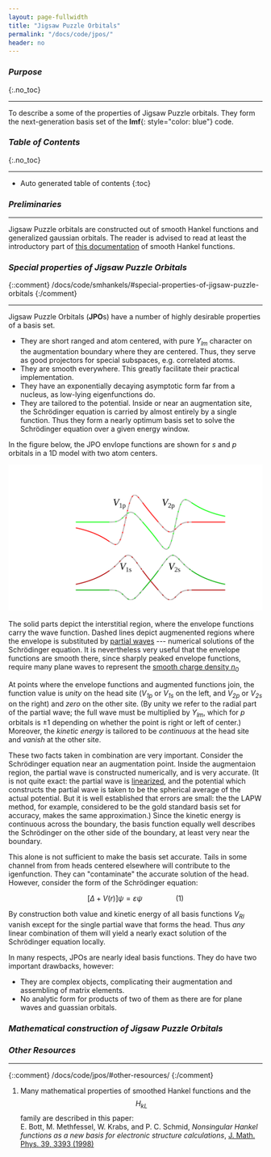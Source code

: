 ```yaml
---
layout: page-fullwidth
title: "Jigsaw Puzzle Orbitals"
permalink: "/docs/code/jpos/"
header: no
---
```


### _Purpose_
{:.no_toc}
_____________________________________________________________

To describe a some of the properties of Jigsaw Puzzle orbitals.
They form the next-generation basis set of the **lmf**{: style="color: blue"} code.

### _Table of Contents_
{:.no_toc}
_____________________________________________________________
*  Auto generated table of contents
{:toc}

### _Preliminaries_
_____________________________________________________________

Jigsaw Puzzle orbitals are constructed out of smooth Hankel functions and generalized gaussian orbitals.
The reader is advised to read at least the introductory part of 
[this documentation](/docs/code/smhankels) of smooth Hankel functions.

### *Special properties of Jigsaw Puzzle Orbitals*
{::comment}
/docs/code/smhankels/#special-properties-of-jigsaw-puzzle-orbitals
{:/comment}
________________________________________________________________

Jigsaw Puzzle Orbitals (<b>JPO</b>s) have a number of highly desirable properties of a basis set.

 + They are short ranged and atom centered, with pure <i>Y<sub>lm</sub></i> character on the augmentation boundary where they are centered.
   Thus, they serve as good projectors for special subspaces, e.g. correlated atoms.
 + They are smooth everywhere.  This greatly facilitate their practical implementation.
 + They have an exponentially decaying asymptotic form far from a nucleus, as low-lying eigenfunctions do.
 + They are tailored to the potential.
   Inside or near an augmentation site, the Schr&ouml;dinger equation is carried by almost entirely by
   a single function. Thus they form a nearly optimum basis set to solve the Schr&ouml;dinger equation over a given energy window.

In the figure below, the JPO envlope functions are shown for _s_ and _p_ orbitals in a 1D model with two atom centers.

![s and p JPO's for a 1d 2-centers model](/assets/img/jpo2c.svg)

The solid parts depict the interstitial region, where the envelope functions carry the wave function.  Dashed lines depict augmenented
regions where the envelope is substituted by [partial waves](/docs/package_overview/#linear-methods-in-band-theory) --- numerical solutions
of the Schr&ouml;dinger equation.  It is nevertheless very useful that the envelope functions are smooth there, since sharply peaked
envelope functions, require many plane waves to represent the
[smooth charge density <i>n</i><sub>0</sub>](/docs/code/fpoverview/#augmentation-and-representation-of-the-charge-density)

At points where the envelope functions and augmented functions join, the function value is _unity_ on the head site
(<i>V<sub>1p</sub></i> or <i>V<sub>1s</sub></i> on the left, and <i>V<sub>2p</sub></i> or <i>V<sub>2s</sub></i> on the right)
and _zero_ on the other site.  (By unity we refer to the radial part of the partial wave; the full wave must be multiplied by <i>Y<sub>lm</sub></i>,
which for _p_ orbitals is &pm;1 depending on whether the point is right or left of center.)
Moreover, the _kinetic energy_ is tailored to be _continuous_ at the head site and _vanish_ at the other site.

These two facts taken in combination are very important. Consider the Schr&ouml;dinger equation near an augmentation point.  Inside the
augmentaion region, the partial wave is constructed numerically, and is very accurate.  (It is not quite exact: the partial wave is
[linearized](/docs/package_overview/#linear-methods-in-band-theory), and the potential which constructs the partial wave is taken to be the
spherical average of the actual potential.  But it is well established that errors are small: the the LAPW method, for example, considered
to be the gold standard basis set for accuracy, makes the same approximation.)  Since the kinetic energy is continuous across the 
boundary, the basis function equally well describes the Schr&ouml;dinger on the other side of the boundary, at least 
very near the boundary.

This alone is not sufficient to make the basis set accurate.  Tails in some channel from from heads centered elsewhere will contribute to the 
igenfunction.  They can "contaminate" the accurate solution of the head.  However, consider the form of the Schr&ouml;dinger equation:

$$ [\Delta + V(r)] \psi = \varepsilon \psi \quad\quad\quad\quad (1) $$

By construction both value and kinetic energy of all basis functions <i>V<sub>Rl</sub></i> vanish except for
the single partial wave that forms the head.  Thus _any_ linear combination of them will yield
a nearly exact solution of the Schr&ouml;dinger equation locally.

In many respects, JPOs are nearly ideal basis functions.  They do have two important drawbacks, however:

 + They are complex objects, complicating their augmentation and assembling of matrix elements.
 + No analytic form for products of two of them as there are for plane waves and guassian orbitals.

### *Mathematical construction of Jigsaw Puzzle Orbitals*

### _Other Resources_
______________________________________________________________
{::comment}
/docs/code/jpos/#other-resources/
{:/comment}

1. Many mathematical properties of smoothed Hankel functions and the $$H_{kL}$$ family
are described in this paper:  
E. Bott, M. Methfessel, W. Krabs, and P. C. Schmid,
_Nonsingular Hankel functions as a new basis for electronic structure calculations_,
[J. Math. Phys. 39, 3393 (1998)](http://dx.doi.org/10.1063/1.532437)
